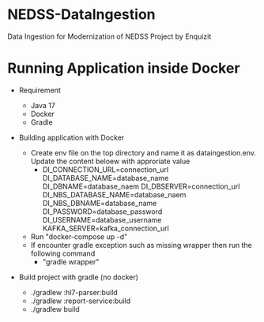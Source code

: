 # NEDSS-DataIngestion
Data Ingestion for Modernization of NEDSS Project by Enquizit

# Running Application inside Docker
- Requirement
    - Java 17
    - Docker
    - Gradle

- Building application with Docker
    - Create env file on the top directory and name it as dataingestion.env. Update the content beloew with approriate value
        -  DI_CONNECTION_URL=connection_url
           DI_DATABASE_NAME=database_name
           DI_DBNAME=database_naem
           DI_DBSERVER=connection_url
           DI_NBS_DATABASE_NAME=database_naem
           DI_NBS_DBNAME=database_name
           DI_PASSWORD=database_password
           DI_USERNAME=database_username
           KAFKA_SERVER=kafka_connection_url
    - Run "docker-compose up -d"
    - If encounter gradle exception such as missing wrapper then run the following command
        - "gradle wrapper"

- Build project with gradle (no docker)
    - ./gradlew :hl7-parser:build
    - ./gradlew :report-service:build
    - ./gradlew build


